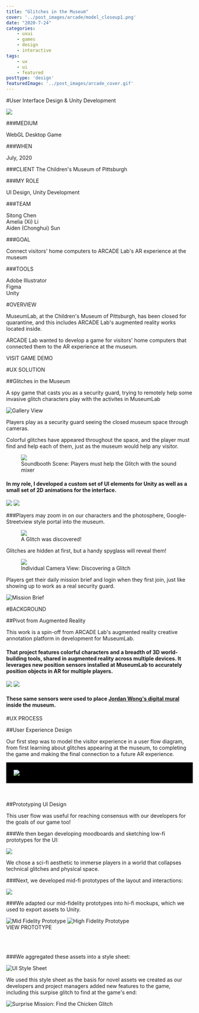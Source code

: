 ```yaml
---
title: "Glitches in the Museum"
cover: '../post_images/arcade/model_closeup1.png'
date: "2020-7-24"
categories:
    - uxui
    - games
    - design
    - interactive
tags:
    - ux
    - ui
    - featured
posttype: 'design'
featuredImage: '../post_images/arcade_cover.gif'
---
```


#User Interface Design & Unity Development

<cover-img>

<img src="../post_images/arcade/arcade_desktop_mockup.jpg">

</cover-img>

<design-meta>

###MEDIUM

WebGL Desktop Game

###WHEN

July, 2020

###CLIENT
The Children's Museum of Pittsburgh

###MY ROLE

UI Design, Unity Development

###TEAM

Sitong Chen\
Amelia (Xi) Li\
Aiden (Chonghui) Sun

###GOAL

Connect visitors' home computers to ARCADE Lab's AR experience at the museum

###TOOLS

Adobe Illustrator\
Figma\
Unity

</design-meta>

<grid-container>

#OVERVIEW

MuseumLab, at the Children's Museum of Pittsburgh, has been closed for quarantine, and this includes ARCADE Lab's augmented reality works located inside.

ARCADE Lab wanted to develop a game for visitors' home computers that connected them to the AR experience at the museum.

<div>
<button-link href="https://johnchoi313.github.io/TechLab-WebGL/">VISIT GAME DEMO</button-link>
</div>


#UX SOLUTION

##Glitches in the Museum

A spy game that casts you as a security guard, trying to remotely help some invasive glitch characters play with the activites in MuseumLab

<browser-container>
<img src="../post_images/arcade/final_gallery_view2.png" title="Gallery View">
</browser-container>


Players play as a security guard seeing the closed museum space through cameras.

Colorful glitches have appeared throughout the space, and the player must find and help each of them, just as the museum would help any visitor.

<browser-container>
<figure>
<img src="../post_images/arcade/too-shy-to-record.gif">
<figcaption>Soundbooth Scene: Players must help the Glitch with the sound mixer</figcaption>
</figure>
</browser-container>



<text-pair>

<h4>

In my role, I developed a custom set of UI elements for Unity as well as a small set of 2D animations for the interface.

</h4>

<img src="../post_images/arcade/broken_camera_broke.gif">
<img src="../post_images/arcade/broken_camera_fix.gif">

</text-pair>


###Players may zoom in on our characters and the photosphere, Google-Streetview style portal into the museum.

<browser-container>
<figure>
<img src="../post_images/arcade/ghost-guy-wave.gif">
<figcaption>A Glitch was discovered!</figcaption>
</figure>
</browser-container>

Glitches are hidden at first, but a handy spyglass will reveal them!

<browser-container>
<figure>
<img src="../post_images/arcade/finding-dino.gif">
<figcaption>Individual Camera View: Discovering a Glitch</figcaption>
</figure>
</browser-container>

Players get their daily mission brief and login when they first join, just like showing up to work as a real security guard.

<browser-container>
<img src="../post_images/arcade/mission_brief.png" title="Mission Brief">
</browser-container>

#BACKGROUND

##Pivot from Augmented Reality

This work is a spin-off from ARCADE Lab's augmented reality creative annotation platform in development for MuseumLab.

<text-pair>

<h4>

That project features colorful characters and a breadth of 3D world-building tools, shared in augmented reality across multiple devices. It leverages new position sensors installed at MuseumLab to accurately position objects in AR for multiple players.

</h4>


<img src="../post_images/arcade/arcade_academy.jpg">

</text-pair>

<!-- <img src="../post_images/arcade/wongface_ad.jpg"> -->

<img-pair>

<img src="../post_images/arcade/wongface_ad.jpg">

<h4>

These same sensors were used to place [Jordan Wong's digital mural](https://www.facebook.com/events/childrens-museum-of-pittsburgh/wongface-at-childrens-museum-of-pittsburgh/2394319897336149/) inside the museum.

</h4>

</img-pair>


#UX PROCESS

##User Experience Design

Our first step was to model the visitor experience in a user flow diagram, from first learning about glitches appearing at the museum, to completing the game and making the final connection to a future AR experience.



<div style="background:black;padding:20px">
<img src="../post_images/arcade/arcade_flow.png">
</div>
<br><br>

##Prototyping UI Design

This user flow was useful for reaching consensus with our developers for the goals of our game too!

###We then began developing moodboards and sketching low-fi prototypes for the UI:

<img src="../post_images/arcade/inspirations.jpg">

We chose a sci-fi aesthetic to immerse players in a world that collapses technical glitches and physical space.

###Next, we developed mid-fi prototypes of the layout and interactions:

<full-width-image>

<img src="../post_images/arcade/arcade_architecture.png">

</full-width-image>

###We adapted our mid-fidelity prototypes into hi-fi mockups, which we used to export assets to Unity.

<browser-container isPrototype="true">
<img src="../post_images/arcade/gallery_view_midfi.png" title="Mid Fidelity Prototype">
</browser-container>

<browser-container>
<img src="../post_images/arcade/gallery_view_hover.png" title="High Fidelity Prototype">
</browser-container>

<div>
<button-link href="https://www.figma.com/embed?embed_host=share&url=https%3A%2F%2Fwww.figma.com%2Fproto%2Fv7lov8OfgSkTDurVtqygAU%2FARCADE-User-Flow%3Fnode-id%3D140%253A1626%26scaling%3Dmin-zoom&chrome=DOCUMENTATION">VIEW PROTOTYPE</button-link>
</div>

<br><br>

###We aggregated these assets into a style sheet:

<img src="../post_images/arcade/style_sheet.png" title="UI Style Sheet">

We used this style sheet as the basis for novel assets we created as our developers and project managers added new features to the game, including this surpise glitch to find at the game's end:

<browser-container>
<img src="../post_images/arcade/mission_completed.png" title="Surprise Mission: Find the Chicken Glitch">
</browser-container>

</grid-container>